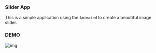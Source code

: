 ### Slider App

This is a simple application using the `Animated` to create a beautiful image slider.

### DEMO

![img]()
